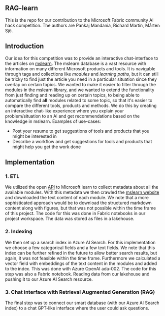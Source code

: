 ## RAG-learn
This is the repo for our contribution to the Microsoft Fabric community AI hack competition.
The authors are Pankaj Mandania, Richard Martin, Mårten Sjö.

## Introduction
Our idea for this competition was to provide an interactive chat-interface to the articles on [mslearn](https://learn.microsoft.com). The mslearn database is a vast resource with information on many different Microsoft products and tools. It is navigable through tags and collections like *modules* and *learning paths*, but it can still be tricky to find just the article you need in a particular situation since they overlap on certain topics. We wanted to make it easier to filter through the modules in the mslearn library, and we wanted to extend the functionality from just finding and reading up on certain topics, to being able to automatically find **all** modules related to some topic, so that it's easier to compare the different tools, products and methods. We do this by creating an interactive chat-like experience where you explain your problem/situation to an AI and get recommendations based on the knowledge in mslearn.
Examples of use-cases:
* Post your resume to get suggestions of tools and products that you might be interested in
* Describe a workflow and get suggestions for tools and products that might help you get the work done

## Implementation
### 1. ETL
We utilized the open [API](https://learn.microsoft.com/en-us/training/support/catalog-api) to Microsoft learn to collect metadata about all the available modules. With this metadata we then crawled the [mslearn website](https://learn.microsoft.com) and downloaded the text content of each module. We note that a more sophisticated approach would be to download the structured markdown content along with figures, but that was not possible within the time frame of this project.
The code for this was done in Fabric notebooks in our project workspace. The data was stored as files in a lakehouse.

### 2. Indexing
We then set up a search index in Azure AI Search. For this implementation we choose a few categorical fields and a few text fields. We note that this index can be further refined in the future to allow better search results, but again, it was not feasible within the time frame. Furthermore we calculated a vector field with embeddings of the text content in the modules and added to the index. This was done with Azure OpenAI ada-002.
The code for this step was also a Fabric notebook. Reading data from our lakehouse and pushing it to our Azure AI Search resource.

### 3. Chat interface with Retrieval Augmented Generation (RAG)
The final step was to connect our smart database (with our Azure AI Search index) to a chat GPT-like interface where the user could ask questions.
